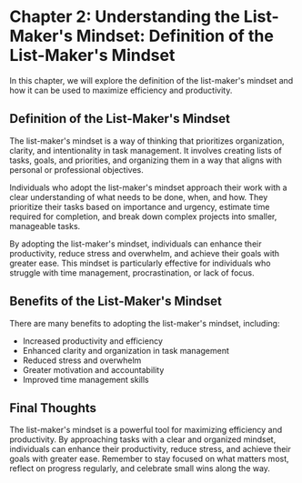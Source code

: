Chapter 2: Understanding the List-Maker's Mindset: Definition of the List-Maker's Mindset
=========================================================================================

In this chapter, we will explore the definition of the list-maker's mindset and how it can be used to maximize efficiency and productivity.

Definition of the List-Maker's Mindset
--------------------------------------

The list-maker's mindset is a way of thinking that prioritizes organization, clarity, and intentionality in task management. It involves creating lists of tasks, goals, and priorities, and organizing them in a way that aligns with personal or professional objectives.

Individuals who adopt the list-maker's mindset approach their work with a clear understanding of what needs to be done, when, and how. They prioritize their tasks based on importance and urgency, estimate time required for completion, and break down complex projects into smaller, manageable tasks.

By adopting the list-maker's mindset, individuals can enhance their productivity, reduce stress and overwhelm, and achieve their goals with greater ease. This mindset is particularly effective for individuals who struggle with time management, procrastination, or lack of focus.

Benefits of the List-Maker's Mindset
------------------------------------

There are many benefits to adopting the list-maker's mindset, including:

* Increased productivity and efficiency
* Enhanced clarity and organization in task management
* Reduced stress and overwhelm
* Greater motivation and accountability
* Improved time management skills

Final Thoughts
--------------

The list-maker's mindset is a powerful tool for maximizing efficiency and productivity. By approaching tasks with a clear and organized mindset, individuals can enhance their productivity, reduce stress, and achieve their goals with greater ease. Remember to stay focused on what matters most, reflect on progress regularly, and celebrate small wins along the way.
